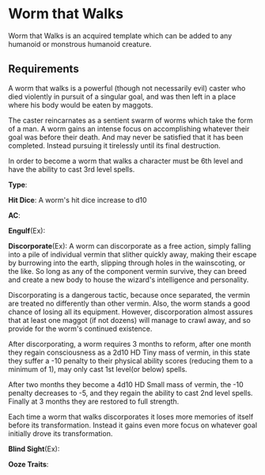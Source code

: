 # Worm that Walks

Worm that Walks is an acquired template which can be added to any humanoid or monstrous humanoid creature.

## Requirements

A worm that walks is a powerful (though not necessarily evil) caster who died violently in pursuit of a singular goal, and was then left in a place where his body would be eaten by maggots.

The caster reincarnates as a sentient swarm of worms which take the form of a man. A worm gains an intense focus on accomplishing whatever their goal was before their death. And may never be satisfied that it has been completed. Instead pursuing it tirelessly until its final destruction.

In order to become a worm that walks a character must be 6th level and have the ability to cast 3rd level spells.

**Type**:

**Hit Dice**: A worm's hit dice increase to d10

**AC**:

**Engulf**(Ex):

**Discorporate**(Ex): A worm can discorporate as a free action, simply falling into a pile of individual vermin that slither quickly away, making their escape by burrowing into the earth, slipping through holes in the wainscoting, or the like. So long as any of the component vermin survive, they can breed and create a new body to house the wizard's intelligence and personality.

Discorporating is a dangerous tactic, because once separated, the vermin are treated no differently than other vermin. Also, the worm stands a good chance of losing all its equipment. However, discorporation almost assures that at least one maggot (if not dozens) will manage to crawl away, and so provide for the worm's continued existence.

After discorporating, a worm requires 3 months to reform, after one month they regain consciousness as a 2d10 HD Tiny mass of vermin, in this state they suffer a -10 penalty to their physical ability scores (reducing them to a minimum of 1), may only cast 1st level(or below) spells.

After two months they become a 4d10 HD Small mass of vermin, the -10 penalty decreases to -5, and they regain the ability to cast 2nd level spells. Finally at 3 months they are restored to full strength.

Each time a worm that walks discorporates it loses more memories of itself before its transformation. Instead it gains even more focus on whatever goal initially drove its transformation.

**Blind Sight**(Ex):

**Ooze Traits**: